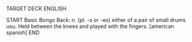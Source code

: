TARGET DECK
ENGLISH

START
Basic
Bongo
Back: n. (pl. -s or -es) either of a pair of small drums usu. Held between the knees and played with the fingers. [american spanish]
END
